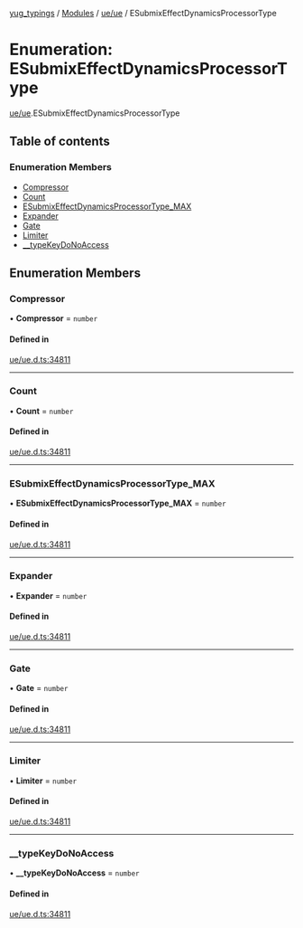 [yug_typings](../README.md) / [Modules](../modules.md) / [ue/ue](../modules/ue_ue.md) / ESubmixEffectDynamicsProcessorType

# Enumeration: ESubmixEffectDynamicsProcessorType

[ue/ue](../modules/ue_ue.md).ESubmixEffectDynamicsProcessorType

## Table of contents

### Enumeration Members

- [Compressor](ue_ue.ESubmixEffectDynamicsProcessorType.md#compressor)
- [Count](ue_ue.ESubmixEffectDynamicsProcessorType.md#count)
- [ESubmixEffectDynamicsProcessorType\_MAX](ue_ue.ESubmixEffectDynamicsProcessorType.md#esubmixeffectdynamicsprocessortype_max)
- [Expander](ue_ue.ESubmixEffectDynamicsProcessorType.md#expander)
- [Gate](ue_ue.ESubmixEffectDynamicsProcessorType.md#gate)
- [Limiter](ue_ue.ESubmixEffectDynamicsProcessorType.md#limiter)
- [\_\_typeKeyDoNoAccess](ue_ue.ESubmixEffectDynamicsProcessorType.md#__typekeydonoaccess)

## Enumeration Members

### Compressor

• **Compressor** = `number`

#### Defined in

[ue/ue.d.ts:34811](https://github.com/YugMetaverse/yug_typings/blob/b7d9b19/ue/ue.d.ts#L34811)

___

### Count

• **Count** = `number`

#### Defined in

[ue/ue.d.ts:34811](https://github.com/YugMetaverse/yug_typings/blob/b7d9b19/ue/ue.d.ts#L34811)

___

### ESubmixEffectDynamicsProcessorType\_MAX

• **ESubmixEffectDynamicsProcessorType\_MAX** = `number`

#### Defined in

[ue/ue.d.ts:34811](https://github.com/YugMetaverse/yug_typings/blob/b7d9b19/ue/ue.d.ts#L34811)

___

### Expander

• **Expander** = `number`

#### Defined in

[ue/ue.d.ts:34811](https://github.com/YugMetaverse/yug_typings/blob/b7d9b19/ue/ue.d.ts#L34811)

___

### Gate

• **Gate** = `number`

#### Defined in

[ue/ue.d.ts:34811](https://github.com/YugMetaverse/yug_typings/blob/b7d9b19/ue/ue.d.ts#L34811)

___

### Limiter

• **Limiter** = `number`

#### Defined in

[ue/ue.d.ts:34811](https://github.com/YugMetaverse/yug_typings/blob/b7d9b19/ue/ue.d.ts#L34811)

___

### \_\_typeKeyDoNoAccess

• **\_\_typeKeyDoNoAccess** = `number`

#### Defined in

[ue/ue.d.ts:34811](https://github.com/YugMetaverse/yug_typings/blob/b7d9b19/ue/ue.d.ts#L34811)
